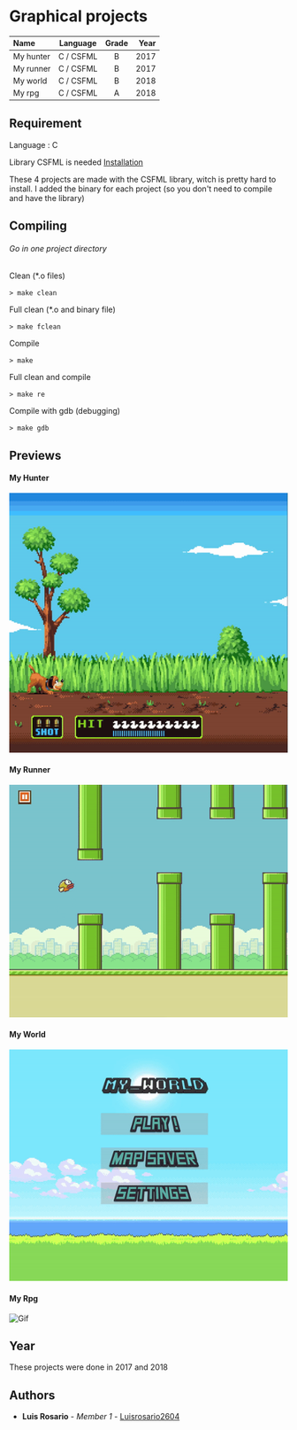 # Graphical projects

| Name | Language | Grade | Year |
| :--- | :---: | :---: | ---:|
| My hunter | C / CSFML | B | 2017 |
| My runner | C / CSFML | B | 2017 |
| My world | C / CSFML | B | 2018 |
| My rpg | C / CSFML | A | 2018 |

## Requirement

Language : C

Library CSFML is needed [Installation](https://www.sfml-dev.org/download/csfml/index-fr.php)

These 4 projects are made with the CSFML library, witch is pretty hard to install. I added the binary for each project (so you don't need to compile and have the library)

## Compiling

###### Go in one project directory

Clean (*.o files)
```
> make clean
```

Full clean (*.o and binary file)
```
> make fclean
```

Compile
```
> make
```

Full clean and compile
```
> make re
```

Compile with gdb (debugging)
```
> make gdb
```

## Previews

#### My Hunter

![Gif](./MyHunter/images/my_hunter.gif)

#### My Runner

![Gif](./MyRunner/images/my_runner.gif)

#### My World

![Gif](./MyWorld/images/my_world.gif)

#### My Rpg

![Gif](./MyRpg/src/images/gif/my_rpg.gif)

## Year

These projects were done in 2017 and 2018

## Authors

* **Luis Rosario** - *Member 1* - [Luisrosario2604](https://github.com/Luisrosario2604)
